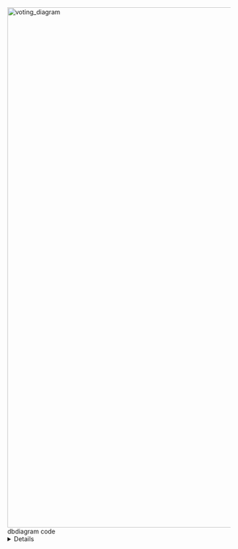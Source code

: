 <img width="1363" height="1172" alt="voting_diagram" src="https://github.com/user-attachments/assets/e4d264d1-78b3-4a04-b8d5-b8e751053e38" />


<summary>
  dbdiagram code
  <details>
    <pre><code>
 Table roles {
  id uuid [pk, default: `gen_random_uuid()`]
  code text [not null, unique] // ADMIN, USER
  name text [not null]
}

Table user_statuses {
  id uuid [pk, default: `gen_random_uuid()`]
  code text [not null, unique] // ACTIVE, BLOCKED, PENDING
  name text [not null]
}

Table users {
  id uuid [pk, default: `gen_random_uuid()`]
  email text [not null, unique] 
  password_hash text [not null]
  full_name text
  role_id uuid [not null, ref: > roles.id]
  status_id uuid [not null, ref: > user_statuses.id]
  created_at timestamptz [default: `now()`]
  updated_at timestamptz
}

Table voting_sessions {
  id uuid [pk, default: `gen_random_uuid()`]
  title text [not null]
  description text
  created_by uuid [ref: > users.id]
  start_at timestamptz [not null]
  end_at timestamptz [not null]
  is_published boolean [default: false]
  visibility text [default: 'public'] // public | restricted
  created_at timestamptz [default: `now()`]
  Note: 'Constraint: start_at < end_at'
}

Table voting_settings {
  session_id uuid [pk, ref: > voting_sessions.id] // 1:1 за счёт PK+FK
  anonymous boolean [default: true]
  multi_select boolean [default: false]
  max_choices int [default: 1]
  require_confirmed_email boolean [default: true]
  allow_vote_change_until_close boolean [default: false]
}

Table candidates {
  id uuid [pk, default: `gen_random_uuid()`]
  session_id uuid [not null, ref: > voting_sessions.id]
  full_name text [not null]
  program text
  order_no int [default: 0]

  indexes {
    (session_id)
    (session_id, full_name) [unique]
  }
}

Table votes {
  id uuid [pk, default: `gen_random_uuid()`]
  //session_id uuid [not null, ref: > voting_sessions.id]
  candidate_id uuid [not null, ref: > candidates.id]
  user_id uuid [not null, ref: > users.id]
  cast_at timestamptz [default: `now()`]
  weight numeric(10,2) [default: 1.00]
  is_valid boolean [default: true]

  indexes {
    //(session_id)
    (candidate_id)
    (user_id)
    (/*session_id,*/ user_id, candidate_id) [unique]
  }

  Note: 'Инварианты single/multi-select и совпадение session_id кандидат/голос — триггеры'
}

Table results {
  session_id uuid [pk, ref: > voting_sessions.id] // 1:1 за счёт PK+FK
  generated_at timestamptz [not null]
  total_votes int [not null]
  payload jsonb [not null] // агрегаты по кандидатам и метаданные
  signature text
}

Table notifications {
  id uuid [pk, default: `gen_random_uuid()`]
  user_id uuid [not null, ref: > users.id]
  type text [not null] // session_start | session_end | vote_accepted | system
  title text [not null]
  body text
  is_read boolean [default: false]
  created_at timestamptz [default: `now()`]

  indexes {
    (user_id)
    (is_read)
    (type)
  }
}

Table audit_logs {
  id uuid [pk, default: `gen_random_uuid()`]
  user_id uuid [ref: > users.id] // может быть NULL для неуспешных логинов
  action text [not null] // LOGIN | CREATE_SESSION | CAST_VOTE | ...
  entity_type text
  entity_id text
  meta jsonb
  created_at timestamptz [default: `now()`]

  indexes {
    (user_id)
    (created_at)
  }
}

</code>
</pre>
</details>
</summary>
